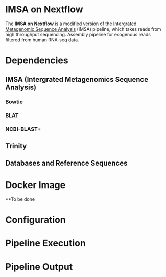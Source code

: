 # IMSA on Nextflow
The **IMSA on Nextflow** is a modified version of the [Intergrated Metagenomic Sequence Analysis](https://sourceforge.net/projects/arron-imsa/) (IMSA) pipeline, which takes reads from high throughput sequencing. Assembly pipeline for exogenous reads filtered from human RNA-seq data.

# Dependencies

## IMSA (Intergrated Metagenomics Sequence Analysis)

### Bowtie

### BLAT

### NCBI-BLAST+

## Trinity

## Databases and Reference Sequences

# Docker Image
**To be done

# Configuration

# Pipeline Execution

# Pipeline Output

